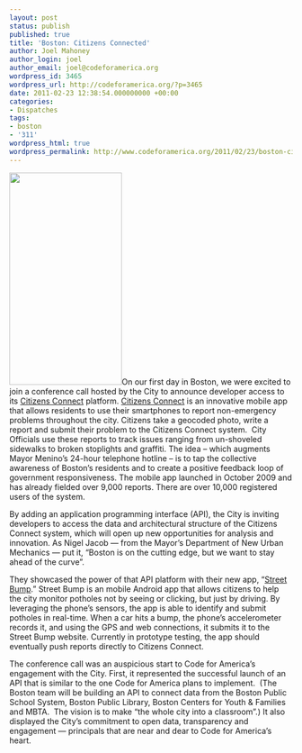 ```yaml
---
layout: post
status: publish
published: true
title: 'Boston: Citizens Connected'
author: Joel Mahoney
author_login: joel
author_email: joel@codeforamerica.org
wordpress_id: 3465
wordpress_url: http://codeforamerica.org/?p=3465
date: 2011-02-23 12:38:54.000000000 +00:00
categories:
- Dispatches
tags:
- boston
- '311'
wordpress_html: true
wordpress_permalink: http://www.codeforamerica.org/2011/02/23/boston-citizens-connected/
---
```


<p><a href="http://codeforamerica.org/wp-content/uploads/2011/02/iphoneapp_tcm3-132191.jpg"><img alt="" class="alignleft size-full wp-image-3530" height="377" src="http://codeforamerica.org/wp-content/uploads/2011/02/iphoneapp_tcm3-132191.jpg" title="iphoneapp_tcm3-13219" width="200"/></a>On our first day in Boston, we were excited to join a conference call hosted by the City to  announce developer access to its <a href="http://www.cityofboston.gov/doit/apps/citizensconnect.asp" target="_blank">Citizens Connect</a> platform. <a href="https://mayors24.cityofboston.gov:4443/">Citizens Connect</a> is an innovative mobile app that allows residents to use their  smartphones to report non-emergency problems throughout the city. Citizens take a geocoded photo, write a report and submit their problem  to the Citizens Connect system.  City Officials use these reports to track issues ranging from un-shoveled sidewalks to broken stoplights  and graffiti. The idea – which augments Mayor Menino’s 24-hour telephone hotline – is to tap the collective awareness of Boston’s  residents and to create a positive feedback loop of government responsiveness. The mobile app launched in October 2009 and has already  fielded over 9,000 reports. There are over 10,000 registered users of the system.</p>
<p>By adding an application programming interface (API), the City is inviting developers to access the data and  architectural structure of the Citizens Connect system, which will open up new  opportunities for analysis and innovation. As Nigel Jacob — from the Mayor’s Department of New Urban Mechanics — put  it, “Boston is on the cutting edge, but we want to stay ahead of the curve”.</p>
<p>They showcased the power of that API platform with their new app, “<a href="http://www.boston.com/news/local/massachusetts/articles/2011/02/09/weapons_in_the_battle_vs_potholes/">Street Bump</a>.” Street Bump is an mobile Android app that allows citizens to help the city monitor potholes not by seeing or clicking, but just by driving. By leveraging the phone’s sensors, the app is able to identify and submit potholes in real-time. When a car hits a bump, the phone’s accelerometer records it, and using the GPS and web connections, it submits it to the Street Bump website. Currently in prototype testing, the app should eventually push reports directly to Citizens Connect.</p>
<p>The conference call was an auspicious start to Code for America’s engagement  with the City. First, it represented the successful launch of an API that is similar to the one Code for America plans to implement.  (The Boston team  will be building an API to connect data from the Boston Public School System, Boston Public Library, Boston Centers for Youth &amp; Families and MBTA.  The vision is to make “the whole city into a classroom”.) It also displayed the City’s commitment to open data, transparency and engagement — principals that are near and dear to Code for America’s heart. </p>
